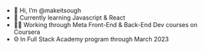 - 👋 Hi, I’m @makeitsough
- 🌱 Currently learning Javascript & React  
- 🧑‍💻 Working through Meta Front-End & Back-End Dev courses on Coursera
- Θ  In Full Stack Academy program through March 2023

<!---
makeitsough/makeitsough is a ✨ special ✨ repository because its `README.md` (this file) appears on your GitHub profile.
You can click the Preview link to take a look at your changes.
--->
